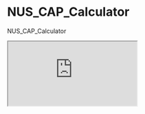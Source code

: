 # NUS_CAP_Calculator
NUS_CAP_Calculator
<iframe src="https://docs.google.com/spreadsheets/d/e/2PACX-1vROL4tIIS37fhxlqyCYLYtyud739QU_YEifjAAaVQCLutgUVGonUhAB426BPUAT8PF6d97pBXc8af51/pubhtml?gid=559463432&amp;single=true&amp;widget=true&amp;headers=false"></iframe>

